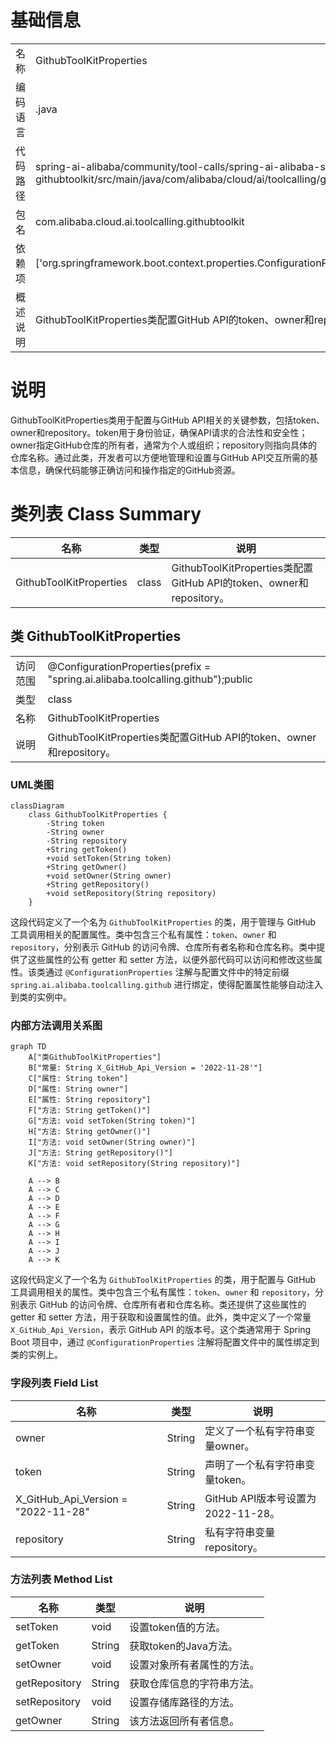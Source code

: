 # 基础信息

|      |      |
|------|------|
| 名称 | GithubToolKitProperties |
| 编码语言 | .java |
| 代码路径 | spring-ai-alibaba/community/tool-calls/spring-ai-alibaba-starter-tool-calling-githubtoolkit/src/main/java/com/alibaba/cloud/ai/toolcalling/githubtoolkit/GithubToolKitProperties.java |
| 包名 | com.alibaba.cloud.ai.toolcalling.githubtoolkit |
| 依赖项 | ['org.springframework.boot.context.properties.ConfigurationProperties'] |
| 概述说明 | GithubToolKitProperties类配置GitHub API的token、owner和repository。 |

# 说明

GithubToolKitProperties类用于配置与GitHub API相关的关键参数，包括token、owner和repository。token用于身份验证，确保API请求的合法性和安全性；owner指定GitHub仓库的所有者，通常为个人或组织；repository则指向具体的仓库名称。通过此类，开发者可以方便地管理和设置与GitHub API交互所需的基本信息，确保代码能够正确访问和操作指定的GitHub资源。

# 类列表 Class Summary

| 名称   | 类型  | 说明 |
|-------|------|-------------|
| GithubToolKitProperties | class | GithubToolKitProperties类配置GitHub API的token、owner和repository。 |



## 类 GithubToolKitProperties

|      |      |
|------|------|
| 访问范围 | @ConfigurationProperties(prefix = "spring.ai.alibaba.toolcalling.github");public |
| 类型 | class |
| 名称 | GithubToolKitProperties |
| 说明 | GithubToolKitProperties类配置GitHub API的token、owner和repository。 |


### UML类图

```mermaid
classDiagram
    class GithubToolKitProperties {
        -String token
        -String owner
        -String repository
        +String getToken()
        +void setToken(String token)
        +String getOwner()
        +void setOwner(String owner)
        +String getRepository()
        +void setRepository(String repository)
    }
```

这段代码定义了一个名为 `GithubToolKitProperties` 的类，用于管理与 GitHub 工具调用相关的配置属性。类中包含三个私有属性：`token`、`owner` 和 `repository`，分别表示 GitHub 的访问令牌、仓库所有者名称和仓库名称。类中提供了这些属性的公有 getter 和 setter 方法，以便外部代码可以访问和修改这些属性。该类通过 `@ConfigurationProperties` 注解与配置文件中的特定前缀 `spring.ai.alibaba.toolcalling.github` 进行绑定，使得配置属性能够自动注入到类的实例中。


### 内部方法调用关系图

```mermaid
graph TD
    A["类GithubToolKitProperties"]
    B["常量: String X_GitHub_Api_Version = '2022-11-28'"]
    C["属性: String token"]
    D["属性: String owner"]
    E["属性: String repository"]
    F["方法: String getToken()"]
    G["方法: void setToken(String token)"]
    H["方法: String getOwner()"]
    I["方法: void setOwner(String owner)"]
    J["方法: String getRepository()"]
    K["方法: void setRepository(String repository)"]

    A --> B
    A --> C
    A --> D
    A --> E
    A --> F
    A --> G
    A --> H
    A --> I
    A --> J
    A --> K
```

这段代码定义了一个名为 `GithubToolKitProperties` 的类，用于配置与 GitHub 工具调用相关的属性。类中包含三个私有属性：`token`、`owner` 和 `repository`，分别表示 GitHub 的访问令牌、仓库所有者和仓库名称。类还提供了这些属性的 getter 和 setter 方法，用于获取和设置属性的值。此外，类中定义了一个常量 `X_GitHub_Api_Version`，表示 GitHub API 的版本号。这个类通常用于 Spring Boot 项目中，通过 `@ConfigurationProperties` 注解将配置文件中的属性绑定到类的实例上。

### 字段列表 Field List

| 名称  | 类型  | 说明 |
|-------|-------|------|
| owner | String | 定义了一个私有字符串变量owner。 |
| token | String | 声明了一个私有字符串变量token。 |
| X_GitHub_Api_Version = "2022-11-28" | String | GitHub API版本号设置为2022-11-28。 |
| repository | String | 私有字符串变量repository。 |

### 方法列表 Method List

| 名称  | 类型  | 说明 |
|-------|-------|------|
| setToken | void | 设置token值的方法。 |
| getToken | String | 获取token的Java方法。 |
| setOwner | void | 设置对象所有者属性的方法。 |
| getRepository | String | 获取仓库信息的字符串方法。 |
| setRepository | void | 设置存储库路径的方法。 |
| getOwner | String | 该方法返回所有者信息。 |




